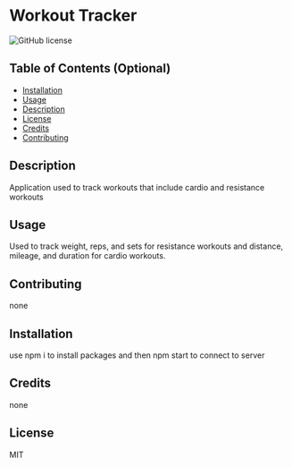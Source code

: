# Workout Tracker

![GitHub license](https://img.shields.io/badge/license-MIT-blue.svg)

## Table of Contents (Optional)

- [Installation](#installation)
- [Usage](#usage)
- [Description](#description)
- [License](#license)
- [Credits](#credits)
- [Contributing](#contributing)

## Description

Application used to track workouts that include cardio and resistance workouts

## Usage

Used to track weight, reps, and sets for resistance workouts and distance, mileage, and duration for cardio workouts.

## Contributing

none

## Installation

use npm i to install packages and then npm start to connect to server

## Credits

none

## License

MIT
